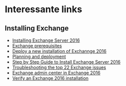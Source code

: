 # Interessante links

## Installing Exchange
- [Installing Exchange Server 2016](https://practical365.com/exchange-server/installing-exchange-server-2016/)
- [Exchange prerequisites](https://practical365.com/exchange-server/exchange-server-2016-pre-requisites/)
- [Deploy a new installation of Exchannge 2016](https://technet.microsoft.com/en-us/library/aa998619(v=exchg.160).aspx)
- [Planning and deployment](https://technet.microsoft.com/en-us/library/aa998636(v=exchg.160).aspx)
- [Step by Step Guide to Install Exchange Server 2016](https://prajwaldesai.com/step-by-step-guide-to-install-exchange-server-2016/)
- [Troubleshooting the top 22 Exchange issues](https://techtalk.gfi.com/troubleshooting-the-top-22-exchange-issues/)
- [Exchange admin center in Exchange 2016](https://technet.microsoft.com/en-us/library/jj150562(v=exchg.160).aspx)
- [Verify an Exchange 2016 installation](https://technet.microsoft.com/en-us/library/bb125254(v=exchg.160).aspx)
